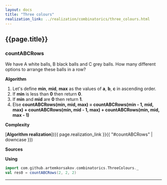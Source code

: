 ```yaml
---
layout: docs
title: "Three colours"
realization_link: ../realization/combinatorics/three_colours.html
---
```


## {{page.title}}

### countABCRows
We have A white balls, B black balls and C grey balls.
How many different options to arrange these balls in a row?

**Algorithm**
1. Let's define **min**, **mid**, **max** as the values of **a**, **b**, **c** in ascending order.
2. If **min** is less than **0** then return **0**.
3. If **min** and **mid** are **0** then return **1**.
4. Else **countABCRows(min, mid, max) = countABCRows(min - 1, mid, max) + countABCRows(min, mid - 1, max) + countABCRows(min, mid, max - 1)**

**Complexity**
     
[**Algorithm realization**]({{ page.realization_link }}{{ "#countABCRows" | downcase }})

**Sources** 

**Using**
```scala mdoc
import com.github.artemkorsakov.combinatorics.ThreeColours._
val res0 = countABCRows(2, 2, 2)
```

---